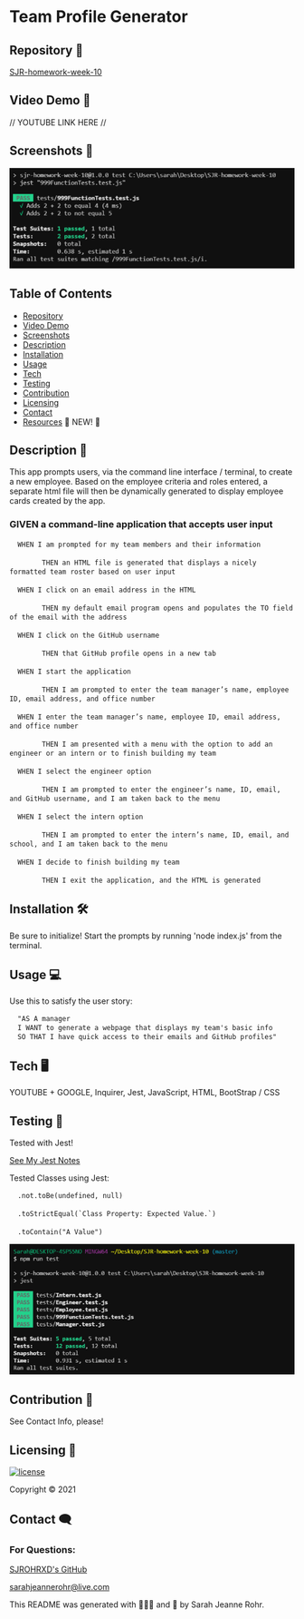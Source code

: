 # Team Profile Generator


## Repository 🌼

[SJR-homework-week-10](https://github.com/SJROHRXD/SJR-homework-week-10/blob/master/)

## Video Demo 🌷

// YOUTUBE LINK HERE //

## Screenshots 🌻

<img src="https://raw.githubusercontent.com/SJROHRXD/SJR-homework-week-10/master/Assets/testjesttestlol.png">


## Table of Contents

- [Repository](#Repository-)
- [Video Demo](#Video-Demo-)
- [Screenshots](#Screenshots-)
- [Description](#Description-)
- [Installation](#Installation-)
- [Usage](#Usage-)
- [Tech](#Tech-)
- [Testing](#Testing-)
- [Contribution](#Contribution-)
- [Licensing](#Licensing-)
- [Contact](#Contact-)
- [Resources](https://github.com/SJROHRXD/SJR-homework-week-10/blob/master/RESOURCES.md) 🌱 NEW! 🌳


## Description 📌

This app prompts users, via the command line interface / terminal, to create a new employee. Based on the employee criteria and roles entered, a separate html file will then be dynamically generated to display employee cards created by the app.


### GIVEN a command-line application that accepts user input

      WHEN I am prompted for my team members and their information

            THEN an HTML file is generated that displays a nicely formatted team roster based on user input

      WHEN I click on an email address in the HTML

            THEN my default email program opens and populates the TO field of the email with the address

      WHEN I click on the GitHub username

            THEN that GitHub profile opens in a new tab

      WHEN I start the application

            THEN I am prompted to enter the team manager’s name, employee ID, email address, and office number

      WHEN I enter the team manager’s name, employee ID, email address, and office number

            THEN I am presented with a menu with the option to add an engineer or an intern or to finish building my team

      WHEN I select the engineer option

            THEN I am prompted to enter the engineer’s name, ID, email, and GitHub username, and I am taken back to the menu

      WHEN I select the intern option

            THEN I am prompted to enter the intern’s name, ID, email, and school, and I am taken back to the menu

      WHEN I decide to finish building my team

            THEN I exit the application, and the HTML is generated


## Installation 🛠

Be sure to initialize! Start the prompts by running 'node index.js' from the terminal.


## Usage 💻

Use this to satisfy the user story:

      "AS A manager
      I WANT to generate a webpage that displays my team's basic info
      SO THAT I have quick access to their emails and GitHub profiles"


## Tech 🖥

YOUTUBE + GOOGLE, Inquirer, Jest, JavaScript, HTML, BootStrap / CSS


## Testing 🧷

Tested with Jest!

[See My Jest Notes](https://github.com/SJROHRXD/SJR-homework-week-10/blob/master/notes/999JestTestNotes.js)

Tested Classes using Jest:

      .not.toBe(undefined, null)

      .toStrictEqual(`Class Property: Expected Value.`)

      .toContain("A Value")

<img src="https://raw.githubusercontent.com/SJROHRXD/SJR-homework-week-10/master/Assets/jesttestnorest.png">


## Contribution 🤝

See Contact Info, please!


## Licensing 🧾

[![license](https://img.shields.io/github/license/SJROHRXD/SJR-homework-week-10?color=hotpink&style=plastic)](https://github.com/SJROHRXD/SJR-homework-week-10/blob/master/LICENSE)


Copyright &copy; 2021


## Contact 🗨

### For Questions:

[SJROHRXD's GitHub](https://github.com/SJROHRXD)

sarahjeannerohr@live.com

This README was generated with 🌼🌿🌷 and 🤍 by Sarah Jeanne Rohr.
